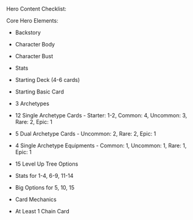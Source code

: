 Hero Content Checklist:

Core Hero Elements:
- Backstory
- Character Body
- Character Bust
- Stats
- Starting Deck (4-6 cards)
- Starting Basic Card

- 3 Archetypes
- 12 Single Archetype Cards - Starter: 1-2, Common: 4, Uncommon: 3, Rare: 2, Epic: 1
- 5 Dual Archetype Cards - Uncommon: 2, Rare: 2, Epic: 1
- 4 Single Archetype Equipments - Common: 1, Uncommon: 1, Rare: 1, Epic: 1

- 15 Level Up Tree Options
- Stats for 1-4, 6-9, 11-14
- Big Options for 5, 10, 15

- Card Mechanics
- At Least 1 Chain Card
